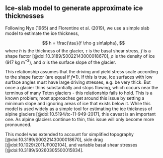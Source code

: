 ## Ice-slab model to generate approximate ice thicknesses

Following Nye (1965) and Florentine et al. (2019), we use a simple slab model to estimate the ice thickness,

$$ h = \frac{\tau}{f \rho g sin\alpha}, $$
where $h$ is the thickness of the glacier, $\tau$ is the basal shear stress, $f$ is a shape factor [@doi:10.3189/S0022143000018670], $\rho$ is the density of ice (917 kg m$^{-2}$), and $\alpha$ is the surface slope of the glacier. 

This relationship assumes that the driving and yield stress scale according to the shape factor (are equal if $f$=1). 
If this is true, ice surfaces with low surface angles must have large driving stresses, e.g. be very thick. 
But once a glacier thins substantially and stops flowing, which occurs near the terminus of many Teton glaciers - this relationship fails to hold. 
This is a known problem; most approaches get around this issue by setting a minimum slope and ignoring areas of ice that exists below it.
While this model is used widely as a simple tool for estimating the ice thickness of alpine glaciers [@doi:10.5194/tc-11-949-2017], this caveat is an important one. 
As alpine glaciers continue to thin, this issue will only become more pronounced. 

This model was extended to account for simplified topography [@doi:10.3189/S0022143000018670], side drag [@doi:10.1029/2011JF002104], and variable basal shear stresses [@doi:10.3189/S0260305500015834]. 

